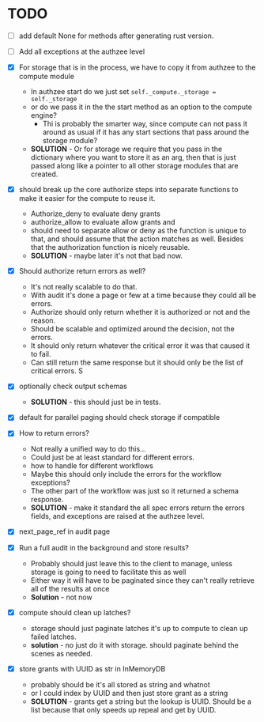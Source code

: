 # TODO


- [ ] add default None for methods after generating rust version. 
- [ ] Add all exceptions at the authzee level


- [x] For storage that is in the process, we have to copy it from authzee to the compute module
    - In authzee start do we just set `self._compute._storage = self._storage` 
    - or do we pass it in the the start method as an option to the compute engine?
        - Thi is probably the smarter way, since compute can not pass it around as usual if it has any start sections that pass around the storage module?
    - **SOLUTION** - Or for storage we require that you pass in the dictionary where you want to store it as an arg, then that is just passed along like a pointer to all other storage modules that are created.
- [x] should break up the core authorize steps into separate functions to make it easier for the compute to reuse it.
    - Authorize_deny to evaluate deny grants
    - authorize_allow to evaluate allow grants and 
    - should need to separate allow or deny as the function is unique to that, and should assume that the action matches as well. Besides that the authorization function is nicely reusable. 
    - **SOLUTION** - maybe later it's not that bad now. 
- [x] Should authorize return errors as well? 
    - It's not really scalable to do that. 
    - With audit it's done a page or few at a time because they could all be errors. 
    - Authorize should only return whether it is authorized or not and the reason.  
    - Should be scalable and optimized around the decision, not the errors. 
    - It should only return whatever the critical error it was that caused it to fail. 
    - Can still return the same response but it should only be the list of critical errors. S
- [x] optionally check output schemas
    - **SOLUTION** - this should just be in tests. 
- [x] default for parallel paging should check storage if compatible
- [x] How to return errors?
    - Not really a unified way to do this... 
    - Could just be at least standard for different errors. 
    - how to handle for different workflows
    - Maybe this should only include the errors for the workflow exceptions? 
    - The other part of the workflow was just so it returned a schema response.
    - **SOLUTION** - make it standard the all spec errors return the errors fields, and exceptions are raised at the authzee level.
- [x] next_page_ref in audit page
- [x] Run a full audit in the background and store results?
    - Probably should just leave this to the client to manage, unless storage is going to need to facilitate this as well
    - Either way it will have to be paginated since they can't really retrieve all of the results at once
    - **Solution** - not now
- [x] compute should clean up latches? 
    - storage should just paginate latches it's up to compute to clean up failed latches. 
    - **solution** - no just do it with storage.  should paginate behind the scenes as needed.
- [x] store grants with UUID as str in InMemoryDB
    - probably should be it's all stored as string and whatnot
    - or I could index by UUID and then just store grant as a string
    - **SOLUTION** - grants get a string but the lookup is UUID.  Should be a list because that only speeds up repeal and get by UUID. 